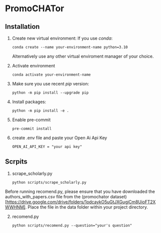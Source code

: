 # PromoCHATor

## Installation

1. Create new virtual environment:
   If you use _conda_:

   ```
   conda create --name your-environment-name python=3.10
   ```

   Alternatively use any other virtual enviroment manager of your choice.

2. Activate environment
   ```
   conda activate your-environment-name
   ```
3. Make sure you use recent _pip_ version:
   ```
   python -m pip install --upgrade pip
   ```
4. Install packages:

   ```
   python -m pip install -e .
   ```

5. Enable pre-commit
   ```
   pre-commit install
   ```
6. create .env file and paste your Open Ai Api Key
   ```
   OPEN_AI_API_KEY = "your api key"
   ```

## Scrpits

1. scrape_scholarly.py

   ```
   python scripts/scrape_scholarly.py
   ```

Before running recomend.py, please ensure that you have downloaded the authors_with_papers.csv file from the (promochator dataset)[https://drive.google.com/drive/folders/1odcaykO5uGtJXGugjCm8UioFT2XWWHNM]. Place the file in the data folder within your project directory.

2. recomend.py

   ```
   python scripts/recomend.py --question="your's question"
   ```
